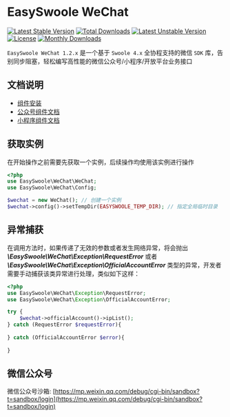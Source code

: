 # EasySwoole WeChat

[![Latest Stable Version](https://poser.pugx.org/easyswoole/wechat/v/stable)](https://packagist.org/packages/easyswoole/wechat)
[![Total Downloads](https://poser.pugx.org/easyswoole/wechat/downloads)](https://packagist.org/packages/easyswoole/wechat)
[![Latest Unstable Version](https://poser.pugx.org/easyswoole/wechat/v/unstable)](https://packagist.org/packages/easyswoole/wechat)
[![License](https://poser.pugx.org/easyswoole/wechat/license)](https://packagist.org/packages/easyswoole/wechat)
[![Monthly Downloads](https://poser.pugx.org/easyswoole/wechat/d/monthly)](https://packagist.org/packages/easyswoole/wechat)

`EasySwoole WeChat 1.2.x` 是一个基于 `Swoole 4.x` 全协程支持的微信 `SDK` 库，告别同步阻塞，轻松编写高性能的微信公众号/小程序/开放平台业务接口

## 文档说明

- [组件安装](docs/install.md)
- [公众号组件文档](docs/officialAccount.md)
- [小程序组件文档](docs/miniProgram.md)

## 获取实例

在开始操作之前需要先获取一个实例，后续操作均使用该实例进行操作

```php
<?php
use EasySwoole\WeChat\WeChat;
use EasySwoole\WeChat\Config;

$wechat = new WeChat(); // 创建一个实例
$wechat->config()->setTempDir(EASYSWOOLE_TEMP_DIR); // 指定全局临时目录
```

## 异常捕获

在调用方法时，如果传递了无效的参数或者发生网络异常，将会抛出 ***\EasySwoole\WeChat\Exception\RequestError*** 或者 ***\EasySwoole\WeChat\Exception\OfficialAccountError*** 类型的异常，开发者需要手动捕获该类异常进行处理，类似如下这样：

```php
<?php
use EasySwoole\WeChat\Exception\RequestError;
use EasySwoole\WeChat\Exception\OfficialAccountError;

try {
    $wechat->officialAccount()->ipList();
} catch (RequestError $requestError){
   
} catch (OfficialAccountError $error){
           
}
```

## 微信公众号

微信公众号沙箱: [https://mp.weixin.qq.com/debug/cgi-bin/sandbox?t=sandbox/login](https://mp.weixin.qq.com/debug/cgi-bin/sandbox?t=sandbox/login)
